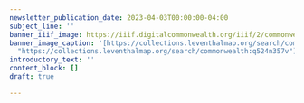 ```yaml
---
newsletter_publication_date: 2023-04-03T00:00:00-04:00
subject_line: ''
banner_iiif_image: https://iiif.digitalcommonwealth.org/iiif/2/commonwealth:q524n3584/740,741,6451,3629/2000,/0/default.jpg
banner_image_caption: '[https://collections.leventhalmap.org/search/commonwealth:q524n357v](https://collections.leventhalmap.org/search/commonwealth:q524n357v
  "https://collections.leventhalmap.org/search/commonwealth:q524n357v")'
introductory_text: ''
content_block: []
draft: true

---
```

